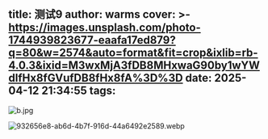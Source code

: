 title: 测试9
author: warms
cover: >-
  https://images.unsplash.com/photo-1744939823677-eaafa17ed879?q=80&w=2574&auto=format&fit=crop&ixlib=rb-4.0.3&ixid=M3wxMjA3fDB8MHxwaG90by1wYWdlfHx8fGVufDB8fHx8fA%3D%3D
date: 2025-04-12 21:34:55
tags:
---
![b.jpg](/images/b.jpg_1745161690417.jpeg)

![932656e8-ab6d-4b7f-916d-44a6492e2589.webp](/images/932656e8-ab6d-4b7f-916d-44a6492e2589.webp)
